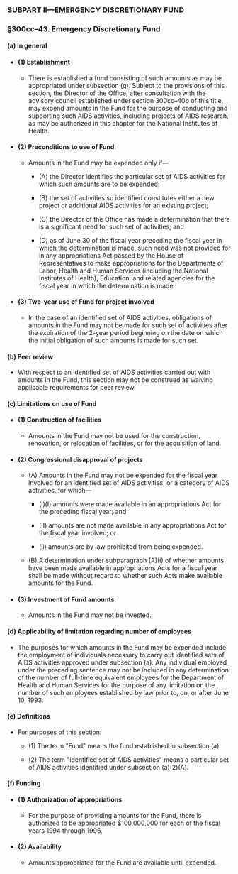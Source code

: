 ### SUBPART II—EMERGENCY DISCRETIONARY FUND

### §300cc–43. Emergency Discretionary Fund
#### (a) In general
* #### (1) Establishment
  * There is established a fund consisting of such amounts as may be appropriated under subsection (g). Subject to the provisions of this section, the Director of the Office, after consultation with the advisory council established under section 300cc–40b of this title, may expend amounts in the Fund for the purpose of conducting and supporting such AIDS activities, including projects of AIDS research, as may be authorized in this chapter for the National Institutes of Health.

* #### (2) Preconditions to use of Fund
  * Amounts in the Fund may be expended only if—

    * (A) the Director identifies the particular set of AIDS activities for which such amounts are to be expended;

    * (B) the set of activities so identified constitutes either a new project or additional AIDS activities for an existing project;

    * (C) the Director of the Office has made a determination that there is a significant need for such set of activities; and

    * (D) as of June 30 of the fiscal year preceding the fiscal year in which the determination is made, such need was not provided for in any appropriations Act passed by the House of Representatives to make appropriations for the Departments of Labor, Health and Human Services (including the National Institutes of Health), Education, and related agencies for the fiscal year in which the determination is made.

* #### (3) Two-year use of Fund for project involved
  * In the case of an identified set of AIDS activities, obligations of amounts in the Fund may not be made for such set of activities after the expiration of the 2-year period beginning on the date on which the initial obligation of such amounts is made for such set.

#### (b) Peer review
* With respect to an identified set of AIDS activities carried out with amounts in the Fund, this section may not be construed as waiving applicable requirements for peer review.

#### (c) Limitations on use of Fund
* #### (1) Construction of facilities
  * Amounts in the Fund may not be used for the construction, renovation, or relocation of facilities, or for the acquisition of land.

* #### (2) Congressional disapproval of projects
  * (A) Amounts in the Fund may not be expended for the fiscal year involved for an identified set of AIDS activities, or a category of AIDS activities, for which—

    * (i)(I) amounts were made available in an appropriations Act for the preceding fiscal year; and

    * (II) amounts are not made available in any appropriations Act for the fiscal year involved; or

    * (ii) amounts are by law prohibited from being expended.


  * (B) A determination under subparagraph (A)(i) of whether amounts have been made available in appropriations Acts for a fiscal year shall be made without regard to whether such Acts make available amounts for the Fund.

* #### (3) Investment of Fund amounts
  * Amounts in the Fund may not be invested.

#### (d) Applicability of limitation regarding number of employees
* The purposes for which amounts in the Fund may be expended include the employment of individuals necessary to carry out identified sets of AIDS activities approved under subsection (a). Any individual employed under the preceding sentence may not be included in any determination of the number of full-time equivalent employees for the Department of Health and Human Services for the purpose of any limitation on the number of such employees established by law prior to, on, or after June 10, 1993.

#### (e) Definitions
* For purposes of this section:

  * (1) The term "Fund" means the fund established in subsection (a).

  * (2) The term "identified set of AIDS activities" means a particular set of AIDS activities identified under subsection (a)(2)(A).

#### (f) Funding
* #### (1) Authorization of appropriations
  * For the purpose of providing amounts for the Fund, there is authorized to be appropriated $100,000,000 for each of the fiscal years 1994 through 1996.

* #### (2) Availability
  * Amounts appropriated for the Fund are available until expended.